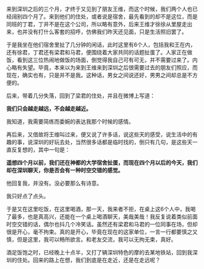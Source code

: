 来到深圳之后的三个月，才终于又见到了朋友王维，而这个时候，我们两个人也已经阔别四个月了。来到他们的住处，或者说是宿舍，最先看到的却不是这位，而是同班的丁君，丁并不是在这个公司，所以略有意外，后来王维才徐徐从里屋走出来，也并没有打什么客套的招呼，仿佛我们昨天还见面，只是生活照旧罢了。

于是我坐在他们宿舍里扯了几分钟的闲话，此时这里有6个人，包括我和王在内，还有徐君，丁君还有梁君和马君，便围绕着大家共同的话题扯蛋了。人家正在做饭，看到这三位热闹地做饭的场面，倒觉得我自己可有可无，并不需要过来了。内心略有失望。毕竟，本来以为来到王维来到深圳之后很需要过去的朋友们照应，而现在，确实也有，只是并不是我。这种话，男女之间说还好，男男之间却总是不方便的。

后来，带着几分失落，回到了梁君的住处，并且在微博上写道：

**我们只会越走越远，不会越走越近。**

我知道，我需要简练而委婉的表达我那个时候的感情。

再后来，又借故将王维叫过来，便又说了许多话，说这些天的感受，说生活中的有趣的事，说深圳的好玩去处，当然很多话都是临时找的，倒只有几句，是这些天一直反复想的，其中一句是：

**遥想四个月以前，我们还在神都的大学宿舍扯蛋，而现在四个月以后的今天，我们却在深圳聊天，你是否会有一种时空交错的感觉。**

他回复我，并没有。没必要那么有诗意。

我只好点了点头。

于是又在这里吃饭，在这里喝酒，那一天，我来者不拒，在桌上这6个人中，我喝了最多，也是真高兴，还能在一个桌上喝酒聊天，美哉美哉！我反复说着类似前面时空交错的话，偶尔也抖几个冷笑话。虽然还有梁君和马君的一位同事在场，但却很是开心，毫不拘束。真的是开心，毕竟在现在的这家单位，一言一行都要慎之又慎，但是这里，我可以畅所欲言。和老友交流，我可以无拘无束，真好。

酒足饭饱之时，已经晚上十点半，又打了辆深圳特色的摩的去某地铁站，回到我深圳的住处。回来的路上在想，我们到底是在走近，还是在走远呢？
